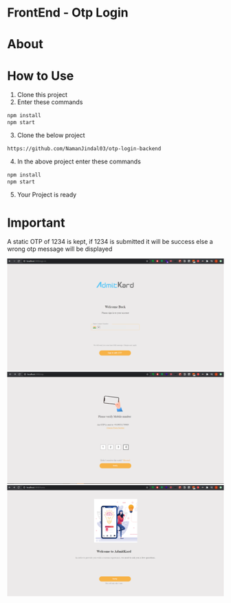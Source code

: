 # FrontEnd - Otp Login
# About


# How to Use
1. Clone this project
2. Enter these commands
```
npm install
npm start
```
3. Clone the below project
```
https://github.com/NamanJindal03/otp-login-backend
```
4. In the above project enter these commands
```
npm install
npm start
```
5. Your Project is ready

# Important
A static OTP of 1234 is kept, if 1234 is submitted it will be success else a wrong otp message will be displayed

![](images/Capture1.png)
![](images/Capture2.png)
![](images/Capture3.png)

